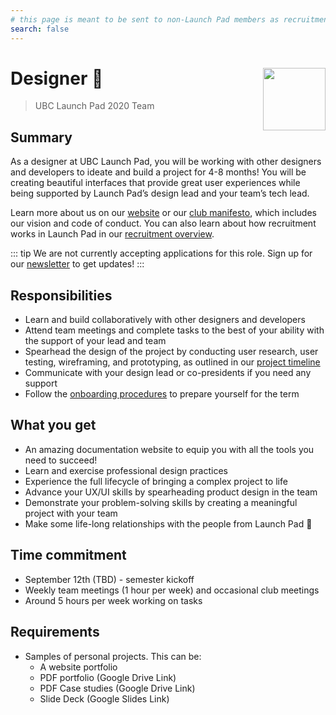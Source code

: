 ```yaml
---
# this page is meant to be sent to non-Launch Pad members as recruitment material - exclude it from search
search: false
---
```


# Designer 🚀 <img align="right" src="https://raw.githubusercontent.com/ubclaunchpad/ubclaunchpad.com/master/src/assets/rocket.png" width="100px">

> UBC Launch Pad 2020 Team

## Summary

As a designer at UBC Launch Pad, you will be working with other designers and developers to ideate and build a project for 4-8 months! You will be creating beautiful interfaces that provide great user experiences while being supported by Launch Pad’s design lead and your team’s tech lead.

Learn more about us on our [website](https://ubclaunchpad.com/) or our [club manifesto](https://docs.ubclaunchpad.com/handbook/manifesto), which includes our vision and code of conduct. You can also learn about how recruitment works in Launch Pad in our [recruitment overview](/handbook/recruitment/overview.md).

<!-- Comment out when accepting applications, also uncomment the form at the bottom -->
::: tip We are not currently accepting applications for this role.
Sign up for our [newsletter](https://ubclaunchpad.com/newsletter) to get updates!
:::

## Responsibilities

* Learn and build collaboratively with other designers and developers
* Attend team meetings and complete tasks to the best of your ability with the support of your lead and team
* Spearhead the design of the project by conducting user research, user testing, wireframing, and prototyping, as outlined in our [project timeline](https://docs.ubclaunchpad.com/handbook/project-management/scope#project-timeline)  
* Communicate with your design lead or co-presidents if you need any support
* Follow the [onboarding procedures](https://docs.ubclaunchpad.com/handbook/onboarding/everyone) to prepare yourself for the term  

## What you get

* An amazing documentation website to equip you with all the tools you need to succeed!
* Learn and exercise professional design practices
* Experience the full lifecycle of bringing a complex project to life
* Advance your UX/UI skills by spearheading product design in the team
* Demonstrate your problem-solving skills by creating a meaningful project with your team
* Make some life-long relationships with the people from Launch Pad 💫

## Time commitment

* September 12th (TBD) - semester kickoff
* Weekly team meetings (1 hour per week) and occasional club meetings
* Around 5 hours per week working on tasks

## Requirements

* Samples of personal projects. This can be:
  * A website portfolio
  * PDF portfolio (Google Drive Link)
  * PDF Case studies (Google Drive Link)
  * Slide Deck (Google Slides Link)

<!--
::: tip We are currently accepting applications for this role!

To apply, fill out [this Google Form](https://forms.gle/4u6qeKqrzav2MzwK7) before 11:59 PM on August 21, 2020.
:::
-->
